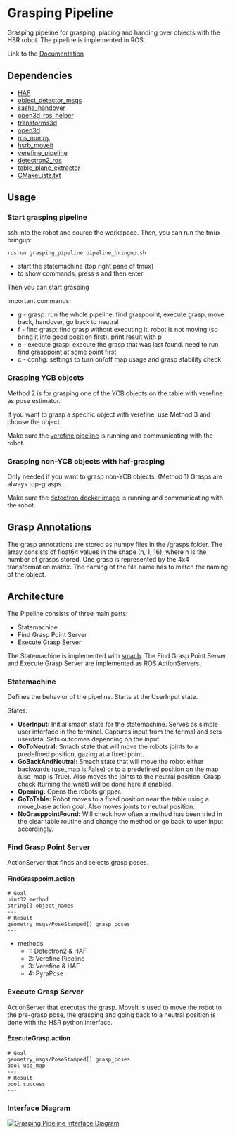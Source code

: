 # Grasping Pipeline
Grasping pipeline for grasping, placing and handing over objects with the HSR robot. The pipeline is implemented in ROS.

Link to the [Documentation](https://v4r-tuwien.github.io/grasping_pipeline/)

## Dependencies
- [HAF](https://github.com/v4r-tuwien/haf_grasping.git)
- [object_detector_msgs](https://github.com/v4r-tuwien/object_detector_msgs)
- [sasha_handover](https://github.com/v4r-tuwien/sasha_handover)
- [open3d_ros_helper](https://github.com/SeungBack/open3d-ros-helper.git)
- [transforms3d](https://github.com/matthew-brett/transforms3d)
- [open3d](http://www.open3d.org/)
- [ros_numpy](http://wiki.ros.org/ros_numpy)
- [hsrb_moveit](https://git.hsr.io/tmc/hsrb_moveit)
- [verefine_pipeline](https://github.com/v4r-tuwien/verefine_pipeline)
- [detectron2_ros](https://github.com/v4r-tuwien/detectron2_ros)
- [table_plane_extractor](https://github.com/v4r-tuwien/table_plane_extractor)
- [CMakeLists.txt](CMakeLists.txt)

## Usage

### Start grasping pipeline
ssh into the robot and source the workspace. 
Then, you can run the tmux bringup:
``` 
rosrun grasping_pipeline pipeline_bringup.sh
```
* start the statemachine (top right pane of tmux)
* to show commands, press s and then enter

Then you can start grasping

important commands:
* g - grasp: run the whole pipeline: find grasppoint, execute grasp, move back, handover, go back to neutral
* f - find grasp: find grasp without executing it. robot is not moving (so bring it into good position first). print result with p
* e - execute grasp: execute the grasp that was last found. need to run find grasppoint at some point first
* c - config: settings to turn on/off map usage and grasp stability check


### Grasping YCB objects 
Method 2 is for grasping one of the YCB objects on the table with verefine as pose estimator.

If you want to grasp a specific object with verefine, use Method 3 and choose the object.

Make sure the [verefine pipeline](https://github.com/v4r-tuwien/verefine_pipeline) is running and communicating with the robot. 


### Grasping non-YCB objects with haf-grasping 
Only needed if you want to grasp non-YCB objects. (Method 1)
Grasps are always top-grasps.

Make sure the [detectron docker image](https://github.com/v4r-tuwien/detectron2_ros) is running and communicating with the robot.

## Grasp Annotations
The grasp annotations are stored as numpy files in the /grasps folder. The array consists of float64 values in the shape (n, 1, 16), where n is the number of grasps stored. One grasp is represented by the 4x4 transformation matrix. The naming of the file name has to match the naming of the object. 

## Architecture
The Pipeline consists of three main parts:
- Statemachine
- Find Grasp Point Server
- Execute Grasp Server

The Statemachine is implemented with [smach](http://wiki.ros.org/smach). The Find Grasp Point Server and Execute Grasp Server are implemented as ROS ActionServers.

### Statemachine
Defines the behavior of the pipeline. Starts at the UserInput state. 

States: 
- **UserInput:** Initial smach state for the statemachine. Serves as simple user interface in the terminal. Captures input from the terimal and sets userdata. Sets outcomes depending on the input.
- **GoToNeutral:** Smach state that will move the robots joints to a predefined position, gazing at a fixed point.
- **GoBackAndNeutral:** Smach state that will move the robot either backwards (use_map is False) or to a predefined position on the map (use_map is True). Also moves the joints to the neutral position. Grasp check (turning the wrist) will be done here if enabled.
- **Opening:** Opens the robots gripper.
- **GoToTable:** Robot moves to a fixed position near the table using a move_base action goal. Also moves joints to neutral position.
- **NoGrasppointFound:** Will check how often a method has been tried in the clear table routine and change the method or go back to user input accordingly.

### Find Grasp Point Server
ActionServer that finds and selects grasp poses.

#### FindGrasppoint.action
``` 
# Goal
uint32 method
string[] object_names
---
# Result
geometry_msgs/PoseStamped[] grasp_poses
---
```
- methods
  - 1: Detectron2 & HAF
  - 2: Verefine Pipeline
  - 3: Verefine & HAF
  - 4: PyraPose


### Execute Grasp Server
ActionServer that executes the grasp. MoveIt is used to move the robot to the pre-grasp pose, the grasping and going back to a neutral position is done with the HSR python interface.

#### ExecuteGrasp.action
``` 
# Goal
geometry_msgs/PoseStamped[] grasp_poses
bool use_map
---
# Result
bool success
---
```
### Interface Diagram

[![Grasping Pipeline Interface Diagram](diagrams/Grasping_Pipeline_Interface.drawio.png)](https://viewer.diagrams.net/?tags=%7B%7D&highlight=0000ff&edit=_blank&layers=1&nav=1&title=Grasping%20Pipeline%20Interface#R7V1bc6M4Fv41qZp5iMuAje3HTnoy3VXdO72d2Z2efaEUkG2mMWIA5zK%2FfiUkAUICA%2BYWp%2FMSI4Qkzjk6%2Bs5F4sq4PTz%2FGoJg%2Fxk50LvS587zlfH%2BSteN%2BXyO%2F5GSF1qiLVcaLdmFrsPKsoJ79x%2FICtmDu6PrwEioGCPkxW4gFtrI96EdC2UgDNGTWG2LPLHXAOygVHBvA08u%2FcN14j0tXS%2FnWfkH6O72vGeNv%2FEB8MqsINoDBz3lioxfrozbEKGY%2Fjo830KPUI%2FThT53V3I3HVgI%2FVjxwH8iGP728BehiT73wANmTFLpnR27yL8FSWNXuvn3kQzgZuv6jrULQRQEyMUNpjdoN57rf6fP7%2BOYkP4d6Ui%2F27nx%2Fvgws9EBXzwuwuv4%2BORCn9whbbn%2BzgrcAOLHIS578NAD%2FncALqkBkpHgH3e471%2FTrme8XM%2B9rZESLCVEFL9wJkVP7sEDuAvjZh8fyItq%2BKe9dz3nE3hBR0KfKAb2d351E8IIi9oXTjytUPQZEAmek%2FZQ6P6D%2FBjwVnE7YczkVBdr3JMu2HMydxjDHmEYw%2BdcEXurXyE6wDh8wVX43fl8SZ9hk8fgovSUSaLBJXGfl0KTFQIm%2Fbu08bS%2Fr1gygL%2FDJMw6NAv9bWr2pxe6A14MQx%2FE8AYdfSfKiyVhf%2FauWVHCVH6Zk1218C8YLYF3ZCKABdYjjHXcR%2FxzR35%2BhX8fYRTzO7jd3E02J0%2FJUAW3Sxlt1Gb0i0i%2BU2ReVXBVoG9GTIlyyzqU40VBsWCLiGqYb4FNH%2BZK4oB8FAWkNKc36KNHPKWNRCHCeI8c3tJDyCtEcYjVxNXy5mqJW5yjhO%2BWDw5Y7Wesoz2Lo8nayFWUxnyC75hHschz4Lk7H%2F%2F24JbcIXx08YLwjhUfXMchD1OFAR6ShogkJNorYQ19F9zSMUYRFR7ScKKFv%2BCSRL8Z720sMjDMdfGpUCHtShayRW0hY3cXc2FuLyWR01YKkatSJHVFzpRE7iuMAuRHcEqTsK6u62ISrqon4ZxLYDabElmU5tYZ05IP2zpEOzzP7rDUQbx%2BHQLopFMxWcKtAN85NROnM8dkSTBrS4J6pqi087zGIthGMNYS6aCD4Si7RCHWoDvkA%2B%2BXrPQmJGssdBiBsjqfEAoYUf6CcfzCJhChl8gL%2BOzG33K%2F%2FyRNzZbs6j1HQsnFC7%2Fw8Zt9yyqSyz%2Fz97LHkiv%2BHAbBARnF1oPP7wg8r4JKETqGNsfhOi3DqmAHOcXZPCI0qmRsCD0Qu48ipC%2FFRnhc4CVXgclc1vIXipBT2LTQRIkxNwXofuqBdRHrFx9Yr5ZVD%2BAfdNA1IZYkd5tR5G4KMmQsepEhmYWGIfJ8tSnoCzpS9ljG23JprA%2BpZeNxPgrDmaKZz%2FRlTtdo09c0S2MYKVkXFMNqURASOqgGQlIijfN1Mw20qq5%2FtgLStLMFUiVoDVa0buVl07W8lCCIMi9PARlmZE39PfjGNcVN73AFYx48UzxXwIkFv5CF%2B8NIqhQO9uUriuzQDYhE3xUHRL1FbFyzgBIrkys9R3fZcSRK0NPejeF9QFH0UwgCUarImzLdZnTk4tkUptVSYYUs1GCzOdqs41jRjBbzUDV1Ts%2FNWf9rQL35u5Dn76pzfV%2FXAri%2Be%2FoQ%2Fvvu2%2B%2FfrCjU0b%2FC2%2F99vF61wWetuNLSBtCHYYuSOOvOrYCxdC18hvYxhlS7ja9pxeGc0LOLSetZvWhxja9ol6MicGGa61Oz9dfy1B9NIWvmmIwS9fHqFTCKu8FG4NTq7WEXBQNMc1rYZVSf5vzVzR81xtG65mk7t4Fpissojxl15QZQv3wbZ1UH6Lf%2BsrgaZmZPG%2F4q4seNELEEh%2B9jEMMDsPcJTG0cf%2BoXHEe5wcloeN0dGu4A%2FWobQwwfKEJaw4LfceINA67erZcEU5723ME42gwvSRkT7MNBE8Z%2BoT0nOWPKdLFcgt3byRfTF0bbfLGqpIbyfDFzXehvLWeVTCNfLCXmJBPGODm6zxhbN9ffMu30UtoFIZEG2wNRJCzvNnLIjT0eiJcMJqccsGLxd0LtwMPTO0kR6SpLJUsMe0CIvMsxgtYBBKfyZT4dbdcB%2BM4t8iPkKdJmKlPPSpBJQqXxM2O6zD5rrpxOpp8pc2q6SD9LU8EGzT9rPqfTzPEhMtAUGbTXYwqngoD1M%2Fhq523pNdaiVtQc15k7ZTzL2SgA2s5zbsaK2PwXfoXbBKrOv6SoNVshzmj5%2FLiPg0Lf%2FY5%2F7KPwmoPrAkw2K2Hy2FEbzSykvWnpxoaBLNcyAbqH4aNrQ8kk4lyjAIizjHDAyjhwhydCilcKD%2BK74rPtbCmWRO%2FAGP9DIYdPBWdG%2BJgfzCy5FsRjVSkel2lFYVtIXEc2A%2B%2B62Wg1%2BxveilqXWgJTsKJWtVk9wr4bnmLbEnBJYL0XyLWuTUE15DKGg1y8q4FRfWMZG3JbiVHLy3HGphH%2BKDGR9yHcCs%2BJa1OIF6cZsF1%2FRhcl%2FHsGYvIG0REvEeVr1HV%2BnYqI0JNndsz4%2FwMvedg437oO9G04S24URynX476CVCOB7I3mbCWeX61utyE4MGCWdB%2BUorAKL4CC1IqiaZNQjWNKIIqKqtPfFmTUN9DH3xdk6BLxfhiYIh%2BFHJShUiB6NzCTEMftHtrfs1TA0S3L1kFT6qq16etIUVOjepP%2F6NaoVtjBMxlr9MsLnto%2BWcuPPguGnbBJExawxE5snP70c2%2BW6HniYXxKfWuplFRnml6oUTo3Thulpkr0Lv4oCKPWiQaYl%2BAQ1cQlHe5Cr79NvxxVKPnaib0g78ynmuPN2QflloGFnMMJ46B2LDAXCIygH2XvlKTZ3Xro6CSSiI19aNnk0gqR0jTZQ4Dv7R4cizWEf1u0ykXHHdPJ3l3ccWkqZlcXcUdDPuXhK4yPoT8pfaPQ6%2F3pmxP%2Bw0mee9Fy8r22UzKM%2Bp4tfrjbRphZioVLObU6MYd%2F5A%2BWmsOMj8LemaE2z%2FRuDn94dzcZK9gBj66zdSOSArxLYMgebC11oHVRnY84tmm7nqhh25ncvE9AZIh8fTLiI1jJTjo%2BivgE2dEmLTvLsYVHPhxQV8CMwnKxw2QL6r99er4oW2SvxAxjmSpm4ejG9bqu%2FbxsTpSy6fM7Clz7k4uNJJ%2FoJ8EnlBe5iGYzpIUYhgupCe1kusR%2Bi0MIM%2BcPtdzep91Si00Q%2Fws4%2BjOVyNqwfFVTXLSqOXQJ7p2F6qjP3uynRW9nd3aRib0od3X1nonNO8JmlZ8NKU2cvtWEluWBsNS4dp1%2FwBZXosH27Ee6%2BNLhnIrKlg3a6HPQ6cGnTAy6GvRikEFTee5qzGafYx7X65iuXWpnY3q7MgdBWHebkXw6jj4CLu%2FAwfWIasxcMEo9e%2B7xtdeKJDnlAbbFU%2FbOgFPlSZ9qMBXFqINtcbVgFE3lJB3KWZyL6iTfCwVQWl1Ec%2BnxsYXqsOH%2BAFT903YbAqgu%2FIYL2QE96q6XJhqzsX92IRO2r2TMhZzcOikZU5CiNxnj7Y4Z5GBH6hOHLk%2BJfbWBiVS2zhF8rS%2FJX1afW%2BqjosC3DQiUqop6kQK%2BgOZDBRyE5UMFi9EOD1rKKmOSlFTEXLiICoTs%2FMSe3tEq1sQDw1Xco4xXlxfg8GvsRZf8xQon%2BpuEr8tB%2FX%2FL3vx%2FnSw2sv%2FvtcDXZWuDfwD4ulTlwU1IxgaFrxP4Ns0lwddlfWNlDPhafTjjlEEXJ6wAusZOdOnx44qn0k0k93R6WhYejp3sI0nSTKN7eoKz6tgs%2BtmCNwa9tAL0Gnq%2F93Sxl3nClTHufu9lfcfACPu9zfK9uEGLwNV5qoBGqhId8NEPjrE6VFVoJKteErRidcUKwRSW4S5TztNJ0DZUpck55%2Bn3l%2FJSV%2FzUTyup0yWpG2BXfPOZOOSueFM%2B%2F%2Bs8RDvkdP3tGDear7R%2B1YQVa5zewT4lMJ2Kd5dnghk9YWtzUYmtL%2FE4es4fAZPPR8bk4mQ%2FP%2BX3%2FCR24Duo6tMuZ55pfQDh92PkxT7RJRHAImXt0y7zcJ8C0clmFkvHVg%2F90ZaGVl5G5BbmXSXTym07LktKc868gMyPFlJT%2BEZB7VOQ25lzr%2BcQZPOEa29cc84sc5SR3HvPA0EEnUr%2Bd%2BiQV3D7zHTfs5grc7J8I%2BVgicD5wyG2HgI0bXSLMBiwYgyPo3z2qOrAoB%2BHMJ9rmbZOCSq3TDXVls1OLFM5RWgAy7QrpdJFBKZcqbQ%2B%2BblbrcJbn0p4UcHO1rlAw58JvWrzReNXbv4p8mC4s3t08%2B9ss%2B0zxtkf49KVpjbSD1F0jddX36dumwNu1qUf885kR8%2FRaHqGmfQ1zclsGOY8mqdHYn0k62uCMSo5lGfKjLHLRSl7rBirptAFHsllcpDNbljJNlIrSDqz3KyrqrtpW7OESyLj32Luk25s9FkhBqc4STb9uo0Qg9NaGW2v58zllSr%2FSTLa7tjBb8OfcLXqImNKydoWO3dk6vW%2BY5LpmTITRXHyK9sjJ%2FcsNKNYqBJFf80SJ8hS5aNE3UudZ8rnxG6y0qEEXQ1l1nYEnREjYufbWwyVjE2Rn0anSHa80ejE%2BPlKcb4ScghOqhxZUb1V7z5dr4Xxttp%2B%2BmOeT3yeE%2FQ2OhmSg1SbC24T6elsrJn0zHao5cDLK0%2FE36YALM0zkQsfoVFAxY0CKnaRu7Bq8%2FH5Zk6Elg6BNs6HWk4Ezp%2B8E4Haw106Edijhe9b62bRsJ0XHfl0qOy5JmC%2Fy%2FB0N7FppYfjBrRKtxbt6tSsfnK%2FuzNsW89QyH0d1gPgLt%2Fq78ZP%2FNtUi0KYcSrB6QnJ04f7r1dJGCcOyVc4O8t2cJAdzfZRSD005ONaDnyEHgqsA%2FCPwLOSnWgKr0yxSOGBUcti9Yew2sqilkaEboD9fZc0c4s8FCbNGtvkL9G8DtPj7xM84NrdyLC%2B3hTU3VT8eCUZFjn9keiSvMi19b%2F64NHdAdJd4StpuJ6W11n8dpp7wdWlMvdCKUfr6qP8LtO9py2KGRK1E%2Bwv%2FbPUaiHRS31WE0jTqJDrqR6bph5yeVbwYCkURTPp7HP387ZY1UHXHF0LTiCSTXFXbFGZYlFi8snxsNefY1E9Q1snXijC0GuF9Lc4C7Sm9MtRhQGyMTrSHYN%2BKFs95oltxK5L6nNPXRswfUL9Av27Q6aWU1HJyLyPpMKI7tJx0jD7gpqATaPxrQ08EB6keHtdI2%2F9Fr92rK9XrWPvVQHai0Xn%2FKVzqj8XfB946ezii8dK1va2cm56h90nAnX1AlH0mac98rDtj5yXWeIFiJHlw2McAi8Ll2QAWVH7L7JwE5CdIM3op8J1ZSOdxLK6DM7RZ%2BgrEGVs45eAr%2Fm82pqzLJ3xjQNGeY2mgvf9zTL9B07Ks%2B40TloNhJMSvyKK88tUCIL9Z6zjSI3%2FAw%3D%3D)
